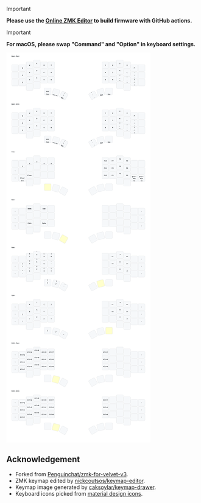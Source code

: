 > [!IMPORTANT]
>
> **Please use the [Online ZMK Editor](https://nickcoutsos.github.io/keymap-editor) to build firmware with GitHub actions.**

> [!IMPORTANT]
>
> **For macOS, please swap "Command" and "Option" in keyboard settings.**

<img src="image/velvet.svg" >

## Acknowledgement

- Forked from [Penguinchat/zmk-for-velvet-v3](https://github.com/Penguinchat/zmk-for-velvet-v3).
- ZMK keymap edited by [nickcoutsos/keymap-editor](https://github.com/nickcoutsos/keymap-editor).
- Keymap image generated by [caksoylar/keymap-drawer](https://github.com/caksoylar/keymap-drawer).
- Keyboard icons picked from [material design icons](https://pictogrammers.com/library/mdi/).
